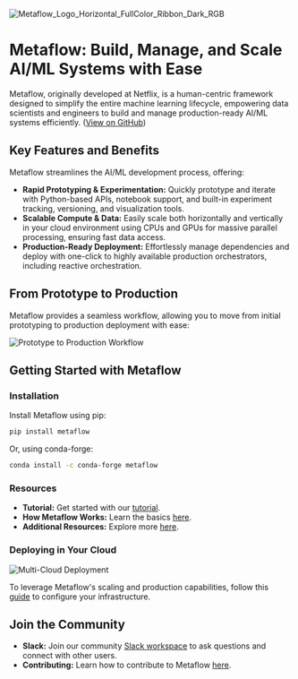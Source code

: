 <!-- Metaflow Logo -->
![Metaflow_Logo_Horizontal_FullColor_Ribbon_Dark_RGB](https://user-images.githubusercontent.com/763451/89453116-96a57e00-d713-11ea-9fa6-82b29d4d6eff.png)

# Metaflow: Build, Manage, and Scale AI/ML Systems with Ease

Metaflow, originally developed at Netflix, is a human-centric framework designed to simplify the entire machine learning lifecycle, empowering data scientists and engineers to build and manage production-ready AI/ML systems efficiently. ([View on GitHub](https://github.com/Netflix/metaflow))

## Key Features and Benefits

Metaflow streamlines the AI/ML development process, offering:

*   **Rapid Prototyping & Experimentation:** Quickly prototype and iterate with Python-based APIs, notebook support, and built-in experiment tracking, versioning, and visualization tools.
*   **Scalable Compute & Data:** Easily scale both horizontally and vertically in your cloud environment using CPUs and GPUs for massive parallel processing, ensuring fast data access.
*   **Production-Ready Deployment:** Effortlessly manage dependencies and deploy with one-click to highly available production orchestrators, including reactive orchestration.

## From Prototype to Production

Metaflow provides a seamless workflow, allowing you to move from initial prototyping to production deployment with ease:

![Prototype to Production Workflow](docs/prototype-to-prod.png)

## Getting Started with Metaflow

### Installation

Install Metaflow using pip:

```bash
pip install metaflow
```

Or, using conda-forge:

```bash
conda install -c conda-forge metaflow
```

### Resources

*   **Tutorial:** Get started with our [tutorial](https://docs.metaflow.org/getting-started/tutorials).
*   **How Metaflow Works:** Learn the basics [here](https://docs.metaflow.org/metaflow/basics).
*   **Additional Resources:** Explore more [here](https://docs.metaflow.org/introduction/metaflow-resources).

### Deploying in Your Cloud

![Multi-Cloud Deployment](docs/multicloud.png)

To leverage Metaflow's scaling and production capabilities, follow this [guide](https://outerbounds.com/engineering/welcome/) to configure your infrastructure.

## Join the Community

*   **Slack:** Join our community [Slack workspace](http://slack.outerbounds.co/) to ask questions and connect with other users.
*   **Contributing:** Learn how to contribute to Metaflow [here](https://docs.metaflow.org/introduction/contributing-to-metaflow).